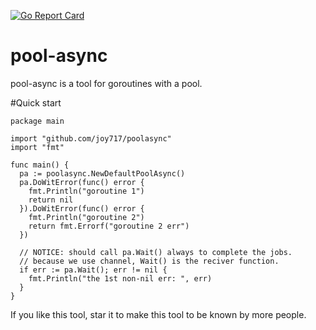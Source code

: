 [![Go Report Card](https://goreportcard.com/badge/github.com/joy717/poolasync)](https://goreportcard.com/report/github.com/joy717/poolasync)

# pool-async
pool-async is a tool for goroutines with a pool.

#Quick start
```
package main

import "github.com/joy717/poolasync"
import "fmt"

func main() {
  pa := poolasync.NewDefaultPoolAsync()
  pa.DoWitError(func() error {
    fmt.Println("goroutine 1")
    return nil
  }).DoWitError(func() error {
    fmt.Println("goroutine 2")
    return fmt.Errorf("goroutine 2 err")
  })
  
  // NOTICE: should call pa.Wait() always to complete the jobs.
  // because we use channel, Wait() is the reciver function.
  if err := pa.Wait(); err != nil {
    fmt.Println("the 1st non-nil err: ", err)
  }
}
```
If you like this tool, star it to make this tool to be known by more people.
